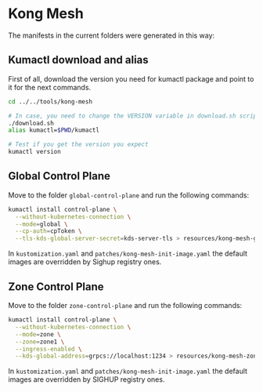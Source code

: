 # Kong Mesh

The manifests in the current folders were generated in this way:

## Kumactl download and alias

First of all, download the version you need for kumactl package and point to it for the next commands.
```bash
cd ../../tools/kong-mesh

# In case, you need to change the VERSION variable in download.sh script
./download.sh
alias kumactl=$PWD/kumactl

# Test if you get the version you expect
kumactl version

```

## Global Control Plane

Move to the folder `global-control-plane` and run the following commands:

```bash
kumactl install control-plane \
  --without-kubernetes-connection \
  --mode=global \
  --cp-auth=cpToken \
  --tls-kds-global-server-secret=kds-server-tls > resources/kong-mesh-global.yml

```

In `kustomization.yaml` and `patches/kong-mesh-init-image.yaml` the default images are overridden by Sighup registry ones.

## Zone Control Plane

Move to the folder `zone-control-plane` and run the following commands:

```bash
kumactl install control-plane \
  --without-kubernetes-connection \
  --mode=zone \
  --zone=zone1 \
  --ingress-enabled \
  --kds-global-address=grpcs://localhost:1234 > resources/kong-mesh-zone.yml

```

In `kustomization.yaml` and `patches/kong-mesh-init-image.yaml` the default images are overridden by SIGHUP registry ones.